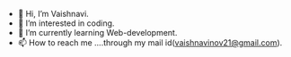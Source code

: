 - 👋 Hi, I’m Vaishnavi.
- 👀 I’m interested in coding.
- 🌱 I’m currently learning Web-development.
- 📫 How to reach me ....through my mail id(vaishnavinov21@gmail.com).

<!---
Vaishnavi-Sharma2105/Vaishnavi-Sharma2105 is a ✨ special ✨ repository because its `README.md` (this file) appears on your GitHub profile.
You can click the Preview link to take a look at your changes.
--->
